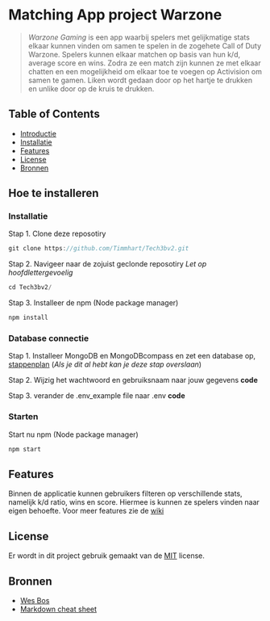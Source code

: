 # Matching App project Warzone

> *Warzone Gaming* is een app waarbij spelers met gelijkmatige stats elkaar kunnen vinden om samen te spelen in de 
> zogehete Call of Duty Warzone. Spelers kunnen elkaar matchen op basis van hun k/d, average score en wins. Zodra ze
> een match zijn kunnen ze met elkaar chatten en een mogelijkheid om elkaar toe te voegen op Activision om samen te 
> gamen. Liken wordt gedaan door op het hartje te drukken en unlike door op de kruis te drukken.

## Table of Contents

* [Introductie](https://github.com/Timmhart/Tech3bv2#matching-app-project-warzone)
* [Installatie](https://github.com/Timmhart/Tech3bv2#hoe-te-installeren)
* [Features](https://github.com/Timmhart/Tech3bv2#features)
* [License](https://github.com/Timmhart/Tech3bv2#license)
* [Bronnen](https://github.com/Timmhart/Tech3bv2#bronnen)

## Hoe te installeren 

### Installatie

Stap 1. Clone deze reposotiry
```js
git clone https://github.com/Timmhart/Tech3bv2.git
```
Stap 2. Navigeer naar de zojuist geclonde reposotiry *Let op hoofdlettergevoelig*
```js
cd Tech3bv2/
```
Stap 3. Installeer de npm (Node package manager)
```js
npm install
```

### Database connectie
Stap 1. Installeer MongoDB en MongoDBcompass en zet een database op, [stappenplan](https://docs.atlas.mongodb.com/getting-started/) (*Als je dit al hebt kan je deze stap overslaan*)

Stap 2.
Wijzig het wachtwoord en gebruiksnaam naar jouw gegevens
**code**
  
Stap 3.
verander de .env_example file naar .env
**code**

### Starten

Start nu npm (Node package manager)
```js
npm start
```

## Features

Binnen de applicatie kunnen gebruikers filteren op verschillende stats, namelijk k/d ratio, wins en score. Hiermee is kunnen ze 
spelers vinden naar eigen behoefte. Voor meer features zie de [wiki](https://github.com/Timmhart/Tech3bv2/wiki/Concept)

## License

Er wordt in dit project gebruik gemaakt van de [MIT](https://github.com/Timmhart/Tech3bv2/blob/main/LICENSE) license.

## Bronnen

* [Wes Bos](https://www.youtube.com/watch?v=Je5w18nn-e8&list=PLu8EoSxDXHP7v7K5nZSMo9XWidbJ_Bns3)
* [Markdown cheat sheet](https://github.com/adam-p/markdown-here/wiki/Markdown-Cheatsheet)


 
